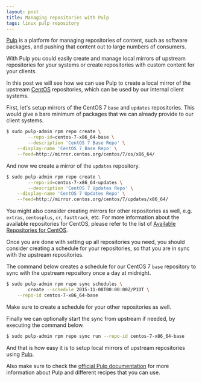```yaml
---
layout: post
title: Managing repositories with Pulp
tags: linux pulp repository
---
```

[Pulp](http://www.pulpproject.org/) is a platform for managing
repositories of content, such as software packages, and pushing that
content out to large numbers of consumers.

With Pulp you could easily create and manage local mirrors of upstream
repositories for your systems or create repositories with
custom content for your clients.

In this post we will see how we can use Pulp to create a local
mirror of the upstream [CentOS](https://centos.org/) repositories,
which can be used by our internal client systems.

First, let's setup mirrors of the CentOS 7 `base` and `updates`
repositories. This would give a bare minimum of packages that we can
already provide to our client systems.

```bash
$ sudo pulp-admin rpm repo create \
       	--repo-id=centos-7-x86_64-base \
        --description 'CentOS 7 Base Repo' \
	--display-name 'CentOS 7 Base Repo' \
	--feed=http://mirror.centos.org/centos/7/os/x86_64/
```

And now we create a mirror of the `updates` repository.

```bash
$ sudo pulp-admin rpm repo create \
       	--repo-id=centos-7-x86_64-updates \
        --description 'CentOS 7 Updates Repo' \
	--display-name 'CentOS 7 Updates Repo' \
	--feed=http://mirror.centos.org/centos/7/updates/x86_64/
```

You might also consider creating mirrors for other repositories as
well, e.g. `extras`, `centosplus`, `cr`, `fasttrack`, etc. For more
information about the available repositories for CentOS, please
refer to the list of
[Available Repositories for CentOS](https://wiki.centos.org/AdditionalResources/Repositories).

Once you are done with setting up all repositories you need,
you should consider creating a schedule for your repositories, so that
you are in sync with the upstream repositories.

The command below creates a schedule for our CentOS 7 `base`
repository to sync with the upstream repository once a day at midnight.

```bash
$ sudo pulp-admin rpm repo sync schedules \
       	create --schedule 2015-11-08T00:00:00Z/P1DT \
	--repo-id centos-7-x86_64-base
```

Make sure to create a schedule for your other repositories as well.

Finally we can optionally start the sync from upstream if needed, by
executing the command below.

```bash
$ sudo pulp-admin rpm repo sync run --repo-id centos-7-x86_64-base
```

And that is how easy it is to setup local mirrors of upstream
repositories using [Pulp](http://www.pulpproject.org/).

Also make sure to check the
[official Pulp documentation](http://www.pulpproject.org/docs/) for
more information about Pulp and different recipes that you can use.
